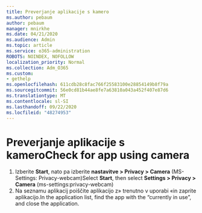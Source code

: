 ```yaml
---
title: Preverjanje aplikacije s kamero
ms.author: pebaum
author: pebaum
manager: mnirkhe
ms.date: 04/21/2020
ms.audience: Admin
ms.topic: article
ms.service: o365-administration
ROBOTS: NOINDEX, NOFOLLOW
localization_priority: Normal
ms.collection: Adm_O365
ms.custom:
- gethelp
ms.openlocfilehash: 611cdb28c8fac766f25583100e28854149b8f79a
ms.sourcegitcommit: 56e0cd81b44ae8fe7a63810a043a452f407e87d6
ms.translationtype: MT
ms.contentlocale: sl-SI
ms.lasthandoff: 09/22/2020
ms.locfileid: "48274953"
---
```

# <a name="check-for-app-using-camera"></a><span data-ttu-id="2fa0b-102">Preverjanje aplikacije s kamero</span><span class="sxs-lookup"><span data-stu-id="2fa0b-102">Check for app using camera</span></span>

1. <span data-ttu-id="2fa0b-103">Izberite **Start**, nato pa izberite **nastavitve > Privacy > Camera** (MS-Settings: Privacy-webcam)</span><span class="sxs-lookup"><span data-stu-id="2fa0b-103">Select **Start**, then select **Settings > Privacy > Camera** (ms-settings:privacy-webcam)</span></span>
2. <span data-ttu-id="2fa0b-104">Na seznamu aplikacij poiščite aplikacijo z» trenutno v uporabi «in zaprite aplikacijo.</span><span class="sxs-lookup"><span data-stu-id="2fa0b-104">In the application list, find the app with the “currently in use”, and close the application.</span></span>
